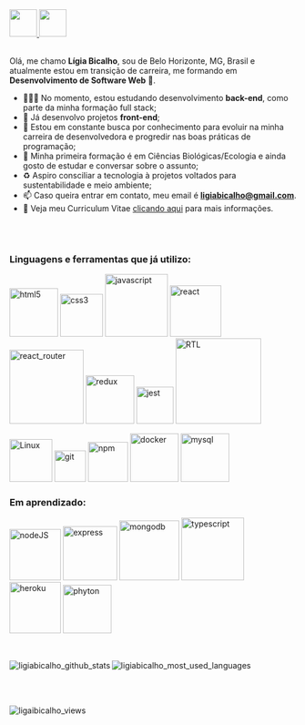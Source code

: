 <a href="https://github.com/ligiabicalho" target="_blank">
  <img src="https://cdn.iconscout.com/icon/free/png-256/github-108-438008.png" width="48px" height="48px">
</a> 
<a href="https://www.linkedin.com/in/ligiabicalho/" target="_blank">
  <img src="https://i.ibb.co/Kx2GSrT/linkedin.png" width="48px" height="48px">
</a>
<br />
<br />

Olá, me chamo **Lígia Bicalho**, sou de Belo Horizonte, MG, Brasil e atualmente estou em transição de carreira, me formando em **Desenvolvimento de Software Web** 🚀. 

- 👨🏽‍💻 No momento, estou estudando desenvolvimento **back-end**, como parte da minha formação full stack;
- :high_brightness: Já desenvolvo projetos **front-end**;  
- :brain: Estou em constante busca por conhecimento para evoluir na minha carreira de desenvolvedora e 
  progredir nas boas práticas de programação;
- 🌱 Minha primeira formação é em Ciências Biológicas/Ecologia e ainda gosto de estudar e conversar sobre o assunto;
- :recycle: Aspiro consciliar a tecnologia à projetos voltados para sustentabilidade e meio ambiente;
- 📫 Caso queira entrar em contato, meu email é **ligiabicalho@gmail.com**.
- 📝 Veja meu Curriculum Vitae <a href="https://gitconnected.com/ligiabicalho/resume" target="_blank">clicando aqui</a> para mais informações.

<br />
<br />

### Linguagens e ferramentas que já utilizo:  

<p align="left">
  <img src = "https://img.shields.io/badge/-HTML5-1C1C1C?style=plastic&logo=html5&logoColor=E34F26" alt="html5" width="85px"> 
  <img src = "https://img.shields.io/badge/-CSS3-1C1C1C?style=plastic&logo=css3&logoColor=1572B6" alt="css3" width="75px"> 
  <img src = "https://img.shields.io/badge/-JavaScript-1C1C1C?style=plastic&logo=javascript&logoColor=eed718" alt="javascript" width="110px"> 
  <img src="https://img.shields.io/badge/-ReactJs-1C1C1C?logo=react&logoColor=61DAFB&style=plastic" alt="react" width="90px"> 
  <img src="https://img.shields.io/badge/-React%20Router-1C1C1C?logo=react-router&logoColor=CA4245&style=plastic" alt="react_router" width="130px">
  <img src="https://img.shields.io/badge/-Redux-1C1C1C?logo=redux&logoColor=764ABC&style=plastic" alt="redux" width="85px"> 
  <img src="https://img.shields.io/badge/-Jest-1C1C1C?logo=jest&logoColor=C21325&style=plastic" alt="jest" width="65px"> 
  <img src="https://img.shields.io/badge/-Testing%20Library-1C1C1C?logo=testing-library&logoColor=E33332&style=plastic" alt="RTL" width="150px">
</p>
<p> 
  <img src="https://img.shields.io/badge/-Linux-1C1C1C?style=plastic&logo=Linux&logoColor=eed718" alt="Linux" width="75px">
  <img src="https://img.shields.io/badge/-Git-1C1C1C?logo=git&logoColor=F05032&style=plastic" alt="git" width="55px">
  <img src="https://img.shields.io/badge/-NPM-1C1C1C?logo=npm&logoColor=CB3837&style=plastic" alt="npm" width="70px">
  <img src="https://img.shields.io/badge/-Docker-1C1C1C?style=plastic&logo=docker&logoColor=1572B6" alt="docker" width="85px">
  <img src="https://img.shields.io/badge/-MySQL-1C1C1C?style=plastic&logo=mysql&logoColor=4479A1" alt="mysql" width="85px">
  
</p>

### Em aprendizado:

<p> 
  <img src="https://img.shields.io/badge/-Node.js-1C1C1C?style=plastic&logo=Node.js&logoColor=3C873A" alt="nodeJS" width="90px">
  <img src="https://img.shields.io/badge/-Express-1C1C1C?style=plastic&logo=express&logoColor=fff" alt="express" width="95px">
  <img src="https://img.shields.io/badge/-MongoDB-1C1C1C?style=plastic&logo=mongodb&logoColor=47A248" alt="mongodb" width="105px">
  <img src="https://img.shields.io/badge/-TypeScript-1C1C1C?style=plastic&logo=typescript&logoColor=3178C6" alt="typescript" width="110px">
  <img src="https://img.shields.io/badge/-Heroku-1C1C1C?style=plastic&logo=heroku&logoColor=764ABC" alt="heroku" width="90px">
  <img src="https://img.shields.io/badge/-Python-1C1C1C?style=plastic&logo=python&logoColor=fff" alt="phyton" width="85px">   
</p>
<br />
<p>
    <img align="left" src="https://github-readme-stats.vercel.app/api?username=ligiabicalho&repo=github-readme-stats&count_private=true&show_icons=true&theme=vision-friendly-dark&include_all_commits=true" alt="ligiabicalho_github_stats" />
</p>
<p>
    <img align="center" src="https://github-readme-stats.vercel.app/api/top-langs/?username=ligiabicalho&theme=vision-friendly-dark&layout=compact" alt="ligiabicalho_most_used_languages" />
</p>



<br />
<br />

<p align="left"> <img src="https://komarev.com/ghpvc/?username=ligiabicalho" alt="ligaibicalho_views" /> </p>
